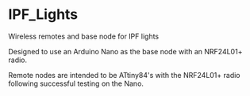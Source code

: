 # IPF_Lights
Wireless remotes and base node for IPF lights


Designed to use an Arduino Nano as the base node with an NRF24L01+ radio.

Remote nodes are intended to be ATtiny84's with the NRF24L01+ radio following successful testing on the Nano.

